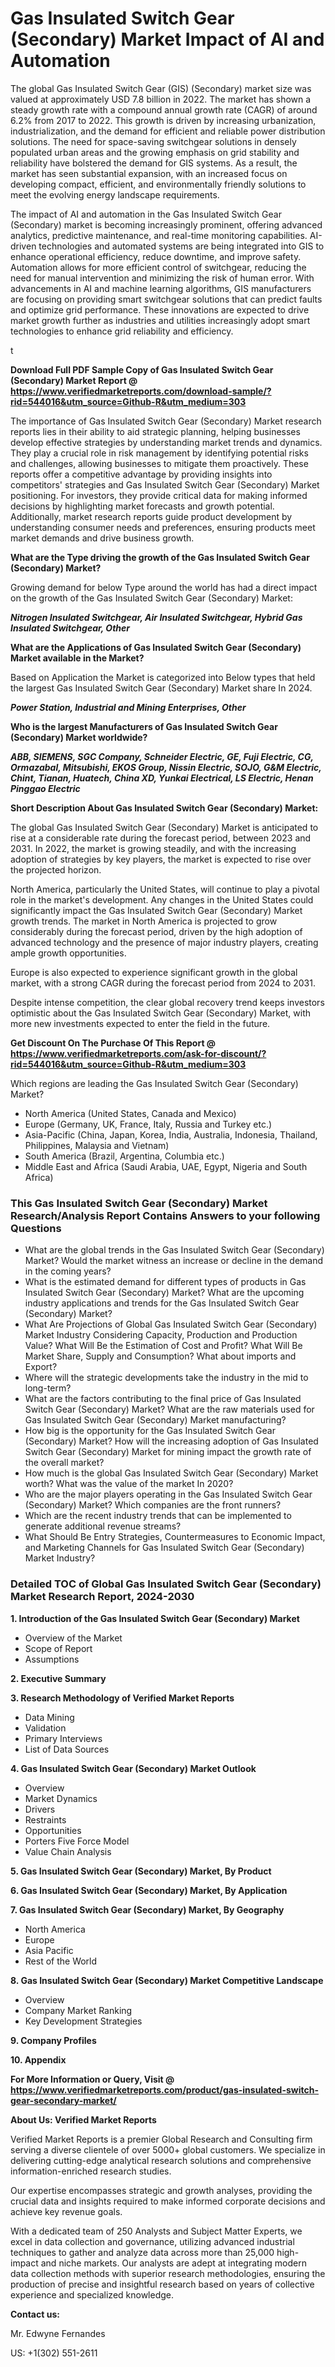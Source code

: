 <meta name="title" content="Global Gas Insulated Switch Gear (Secondary) Market Impact of AI and Automation"><meta name="description" content="The global Gas Insulated Switch Gear (GIS) (Secondary) market size was valued at approximately USD 7.8 billion in 2022. The market has shown a steady growth rate with "><meta name="title" content="Gas Insulated Switch Gear (Secondary) Market Size, Share, Scope, Trends, Growth, Opportunities, Analysis, Forecast"><h1>Gas Insulated Switch Gear (Secondary) Market Impact of AI and Automation</h1><p>The global Gas Insulated Switch Gear (GIS) (Secondary) market size was valued at approximately USD 7.8 billion in 2022. The market has shown a steady growth rate with a compound annual growth rate (CAGR) of around 6.2% from 2017 to 2022. This growth is driven by increasing urbanization, industrialization, and the demand for efficient and reliable power distribution solutions. The need for space-saving switchgear solutions in densely populated urban areas and the growing emphasis on grid stability and reliability have bolstered the demand for GIS systems. As a result, the market has seen substantial expansion, with an increased focus on developing compact, efficient, and environmentally friendly solutions to meet the evolving energy landscape requirements.</p><p>The impact of AI and automation in the Gas Insulated Switch Gear (Secondary) market is becoming increasingly prominent, offering advanced analytics, predictive maintenance, and real-time monitoring capabilities. AI-driven technologies and automated systems are being integrated into GIS to enhance operational efficiency, reduce downtime, and improve safety. Automation allows for more efficient control of switchgear, reducing the need for manual intervention and minimizing the risk of human error. With advancements in AI and machine learning algorithms, GIS manufacturers are focusing on providing smart switchgear solutions that can predict faults and optimize grid performance. These innovations are expected to drive market growth further as industries and utilities increasingly adopt smart technologies to enhance grid reliability and efficiency.</p>t</p><p id="" class=""><strong>Download Full PDF Sample Copy of Gas Insulated Switch Gear (Secondary) Market Report @ <a href="https://www.verifiedmarketreports.com/download-sample/?rid=544016&utm_source=Github-R&utm_medium=303" target="_blank">https://www.verifiedmarketreports.com/download-sample/?rid=544016&utm_source=Github-R&utm_medium=303</a></strong></p><p>The importance of&nbsp;Gas Insulated Switch Gear (Secondary) Market research reports lies in their ability to aid strategic planning, helping businesses develop effective strategies by understanding market trends and dynamics. They play a crucial role in risk management by identifying potential risks and challenges, allowing businesses to mitigate them proactively. These reports offer a competitive advantage by providing insights into competitors' strategies and Gas Insulated Switch Gear (Secondary) Market positioning. For investors, they provide critical data for making informed decisions by highlighting market forecasts and growth potential. Additionally, market research reports guide product development by understanding consumer needs and preferences, ensuring products meet market demands and drive business growth.</p><p><strong>What are the&nbsp;Type driving the growth of the Gas Insulated Switch Gear (Secondary) Market?</strong></p><p id="" class="">Growing demand for below Type around the world has had a direct impact on the growth of the Gas Insulated Switch Gear (Secondary) Market:</p><em><strong>Nitrogen Insulated Switchgear, Air Insulated Switchgear, Hybrid Gas Insulated Switchgear, Other</strong></em></p><strong>What are the&nbsp;Applications&nbsp;of Gas Insulated Switch Gear (Secondary) Market available in the Market?</strong></p><p id="" class="">Based on Application the Market is categorized into Below types that held the largest Gas Insulated Switch Gear (Secondary) Market share In 2024.</p><em><strong>Power Station, Industrial and Mining Enterprises, Other</strong></em></p><strong>Who is the largest Manufacturers of Gas Insulated Switch Gear (Secondary) Market worldwide?</strong></p><p><em><strong>ABB, SIEMENS, SGC Company, Schneider Electric, GE, Fuji Electric, CG, Ormazabal, Mitsubishi, EKOS Group, Nissin Electric, SOJO, G&M Electric, Chint, Tianan, Huatech, China XD, Yunkai Electrical, LS Electric, Henan Pinggao Electric</strong></em></p><p id="" class=""><strong>Short Description About Gas Insulated Switch Gear (Secondary) Market:</strong></p><p>The global Gas Insulated Switch Gear (Secondary) Market is anticipated to rise at a considerable rate during the forecast period, between 2023 and 2031. In 2022, the market is growing steadily, and with the increasing adoption of strategies by key players, the market is expected to rise over the projected horizon.</p><p>North America, particularly the United States, will continue to play a pivotal role in the market's development. Any changes in the United States could significantly impact the Gas Insulated Switch Gear (Secondary) Market growth trends. The market in North America is projected to grow considerably during the forecast period, driven by the high adoption of advanced technology and the presence of major industry players, creating ample growth opportunities.</p><p>Europe is also expected to experience significant growth in the global market, with a strong CAGR during the forecast period from 2024 to 2031.</p><p>Despite intense competition, the clear global recovery trend keeps investors optimistic about the Gas Insulated Switch Gear (Secondary) Market, with more new investments expected to enter the field in the future.</p><p id="" class=""><strong>Get Discount On The Purchase Of This Report @ <a href="https://www.verifiedmarketreports.com/ask-for-discount/?rid=544016&utm_source=Github-R&utm_medium=303" target="_blank">https://www.verifiedmarketreports.com/ask-for-discount/?rid=544016&utm_source=Github-R&utm_medium=303</a></strong></p>Which regions are leading the Gas Insulated Switch Gear (Secondary) Market?</p><ul><li>North America (United States, Canada and Mexico)</li><li>Europe (Germany, UK, France, Italy, Russia and Turkey etc.)</li><li>Asia-Pacific (China, Japan, Korea, India, Australia, Indonesia, Thailand, Philippines, Malaysia and Vietnam)</li><li>South America (Brazil, Argentina, Columbia etc.)</li><li>Middle East and Africa (Saudi Arabia, UAE, Egypt, Nigeria and South Africa)</li></ul><h3 id="" class="">This Gas Insulated Switch Gear (Secondary) Market Research/Analysis Report Contains Answers to your following Questions</h3><ul><li>What are the global trends in the Gas Insulated Switch Gear (Secondary) Market? Would the market witness an increase or decline in the demand in the coming years?</li><li>What is the estimated demand for different types of products in Gas Insulated Switch Gear (Secondary) Market? What are the upcoming industry applications and trends for the Gas Insulated Switch Gear (Secondary) Market?</li><li>What Are Projections of Global Gas Insulated Switch Gear (Secondary) Market Industry Considering Capacity, Production and Production Value? What Will Be the Estimation of Cost and Profit? What Will Be Market Share, Supply and Consumption? What about imports and Export?</li><li>Where will the strategic developments take the industry in the mid to long-term?</li><li>What are the factors contributing to the final price of Gas Insulated Switch Gear (Secondary) Market? What are the raw materials used for Gas Insulated Switch Gear (Secondary) Market manufacturing?</li><li>How big is the opportunity for the Gas Insulated Switch Gear (Secondary) Market? How will the increasing adoption of Gas Insulated Switch Gear (Secondary) Market for mining impact the growth rate of the overall market?</li><li>How much is the global Gas Insulated Switch Gear (Secondary) Market worth? What was the value of the market In 2020?</li><li>Who are the major players operating in the Gas Insulated Switch Gear (Secondary) Market? Which companies are the front runners?</li><li>Which are the recent industry trends that can be implemented to generate additional revenue streams?</li><li>What Should Be Entry Strategies, Countermeasures to Economic Impact, and Marketing Channels for Gas Insulated Switch Gear (Secondary) Market Industry?</li></ul><h3 id="" class="">Detailed TOC of Global Gas Insulated Switch Gear (Secondary) Market Research Report, 2024-2030</h3><p id="" class=""><strong>1. Introduction of the Gas Insulated Switch Gear (Secondary) Market</strong></p><ul><li>Overview of the Market</li><li>Scope of Report</li><li>Assumptions</li></ul><p id="" class=""><strong>2. Executive Summary</strong></p><p id="" class=""><strong>3. Research Methodology of Verified Market Reports</strong></p><ul><li>Data Mining</li><li>Validation</li><li>Primary Interviews</li><li>List of Data Sources</li></ul><p id="" class=""><strong>4. Gas Insulated Switch Gear (Secondary) Market Outlook</strong></p><ul><li>Overview</li><li>Market Dynamics</li><li>Drivers</li><li>Restraints</li><li>Opportunities</li><li>Porters Five Force Model</li><li>Value Chain Analysis</li></ul><p id="" class=""><strong>5. Gas Insulated Switch Gear (Secondary) Market, By Product</strong></p><p id="" class=""><strong>6. Gas Insulated Switch Gear (Secondary) Market, By Application</strong></p><p id="" class=""><strong>7. Gas Insulated Switch Gear (Secondary) Market, By Geography</strong></p><ul><li>North America</li><li>Europe</li><li>Asia Pacific</li><li>Rest of the World</li></ul><p id="" class=""><strong>8. Gas Insulated Switch Gear (Secondary) Market Competitive Landscape</strong></p><ul><li>Overview</li><li>Company Market Ranking</li><li>Key Development Strategies</li></ul><p id="" class=""><strong>9. Company Profiles</strong></p><p id="" class=""><strong>10. Appendix</strong></p><p id="" class=""><strong>For More Information or Query, Visit @ <a href="https://www.verifiedmarketreports.com/product/gas-insulated-switch-gear-secondary-market/" target="_blank">https://www.verifiedmarketreports.com/product/gas-insulated-switch-gear-secondary-market/</a></strong></p><p id="" class=""><strong>About Us: Verified Market Reports</strong></p><p id="" class="">Verified Market Reports is a premier Global Research and Consulting firm serving a diverse clientele of over 5000+ global customers. We specialize in delivering cutting-edge analytical research solutions and comprehensive information-enriched research studies.</p><p id="" class="">Our expertise encompasses strategic and growth analyses, providing the crucial data and insights required to make informed corporate decisions and achieve key revenue goals.</p><p id="" class="">With a dedicated team of 250 Analysts and Subject Matter Experts, we excel in data collection and governance, utilizing advanced industrial techniques to gather and analyze data across more than 25,000 high-impact and niche markets. Our analysts are adept at integrating modern data collection methods with superior research methodologies, ensuring the production of precise and insightful research based on years of collective experience and specialized knowledge.</p><p id="" class=""><strong>Contact us:</strong></p><p id="" class="">Mr. Edwyne Fernandes</p><p id="" class="">US: +1(302) 551-2611</p>